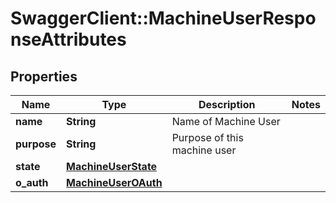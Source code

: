# SwaggerClient::MachineUserResponseAttributes

## Properties
Name | Type | Description | Notes
------------ | ------------- | ------------- | -------------
**name** | **String** | Name of Machine User | 
**purpose** | **String** | Purpose of this machine user | 
**state** | [**MachineUserState**](MachineUserState.md) |  | 
**o_auth** | [**MachineUserOAuth**](MachineUserOAuth.md) |  | 

